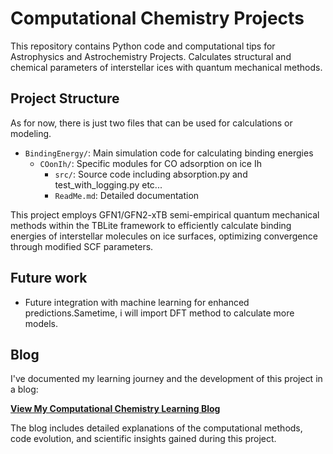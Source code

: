 # Computational Chemistry Projects

This repository contains Python code and computational tips for Astrophysics and Astrochemistry Projects. Calculates structural and chemical parameters of interstellar ices with quantum mechanical methods.

## Project Structure
As for now, there is just two files that can be used for calculations or modeling.

- `BindingEnergy/`: Main simulation code for calculating binding energies
  - `COonIh/`: Specific modules for CO adsorption on ice Ih
    - `src/`: Source code including absorption.py and test_with_logging.py etc...
    - `ReadMe.md`: Detailed documentation
  
This project employs GFN1/GFN2-xTB semi-empirical quantum mechanical methods within the TBLite framework to efficiently calculate binding energies of interstellar molecules on ice surfaces, optimizing convergence through modified SCF parameters.

## Future work
- Future integration with machine learning for enhanced predictions.Sametime, i will import DFT method to calculate more models.

## Blog

I've documented my learning journey and the development of this project in a blog:

[**View My Computational Chemistry Learning Blog**](https://lihuiminsztu.github.io/python-codespaces/)

The blog includes detailed explanations of the computational methods, code evolution, and scientific insights gained during this project.


